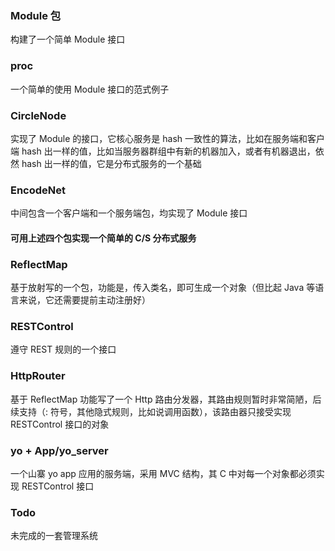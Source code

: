 ### Module 包
构建了一个简单 Module 接口

### proc 
一个简单的使用 Module 接口的范式例子

### CircleNode 
实现了 Module 的接口，它核心服务是 hash 一致性的算法，比如在服务端和客户端 hash 出一样的值，比如当服务器群组中有新的机器加入，或者有机器退出，依然 hash 出一样的值，它是分布式服务的一个基础

### EncodeNet
中间包含一个客户端和一个服务端包，均实现了 Module 接口

#### 可用上述四个包实现一个简单的 C/S 分布式服务

### ReflectMap
基于放射写的一个包，功能是，传入类名，即可生成一个对象（但比起 Java 等语言来说，它还需要提前主动注册好）

### RESTControl
遵守 REST 规则的一个接口

### HttpRouter
基于 ReflectMap 功能写了一个 Http 路由分发器，其路由规则暂时非常简陋，后续支持（: 符号，其他隐式规则，比如说调用函数），该路由器只接受实现 RESTControl 接口的对象

### yo + App/yo_server
一个山寨 yo app 应用的服务端，采用 MVC 结构，其 C 中对每一个对象都必须实现 RESTControl 接口

### Todo
未完成的一套管理系统


